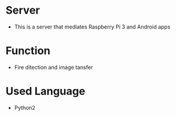 # Server
- This is a server that mediates Raspberry Pi 3 and Android apps

# Function
- Fire ditection and image tansfer

# Used Language
- Python2
